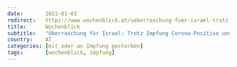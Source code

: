 ```yaml
---
date:       2021-01-03
redirect:   https://www.wochenblick.at/ueberraschung-fuer-israel-trotz-impfung-corona-positive-und-vier-todesfaelle/
title:      Wochenblick
subtitle:   "Überraschung für Israel: Trotz Impfung Corona-Positive und vier Todesfälle"
country:    AT
categories: [mit oder an Impfung gestorben]
tags:       [wochenblick, impfung]
---
```

